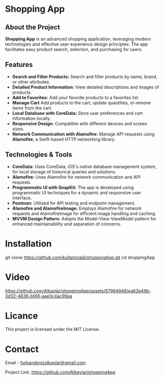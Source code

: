 # **Shopping App**

## **About the Project**

**Shopping App** is an advanced shopping application, leveraging modern technologies and effective user experience design principles. The app facilitates easy product search, selection, and purchasing for users.

## **Features**

- **Search and Filter Products:** Search and filter products by name, brand, or other attributes.
- **Detailed Product Information:** View detailed descriptions and images of products.
- **Add to Favorites:** Add your favorite products to a favorites list.
- **Manage Cart** Add products to the cart, update quantities, or remove items from the cart.
- **Local Database with CoreData:** Store user preferences and cart information locally.
- **Responsive Design:** Compatible with different devices and screen sizes.
- **Network Communication with Alamofire:** Manage API requests using **Alamofire**, a Swift-based HTTP networking library.



## **Technologies & Tools**


- **CoreData:** Uses CoreData, iOS's native database management system, for local storage of historical queries and solutions.
- **Alamofire:** Uses Alamofire for network communication and API requests.
- **Programmatic UI with SnapKit:** The app is developed using programmatic UI techniques for a dynamic and responsive user interface.
- **Postman:** Utilized for API testing and endpoint management.
- **Alamofire and AlamofireImage:** Employs Alamofire for network requests and AlamofireImage for efficient image handling and caching.
- **MVVM Design Pattern:** Adopts the Model-View-ViewModel pattern for enhanced maintainability and separation of concerns.

# Installation

git clone https://github.com/kullaniciadi/shoppingApp.git
cd shoppingApp


# Video



https://github.com/Albaylar/shoppingApp/assets/67964948/ea63e49b-3d32-4636-bf49-aae0c4ac99aa




# Licance
  This project is licensed under the MIT License.

# Contact
  Email - furkandenizalbaylar@gmail.com

  Project Link: https://github.com/Albaylar/shoppingApp
